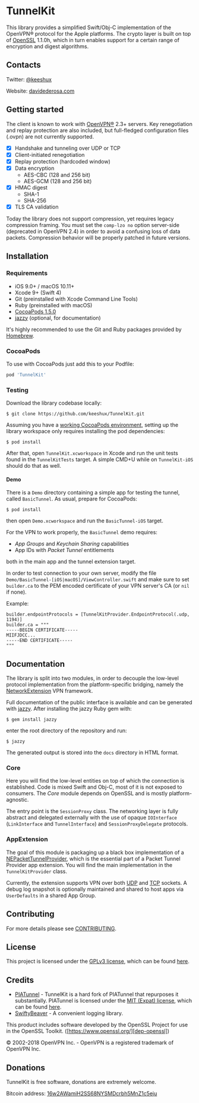 # TunnelKit

This library provides a simplified Swift/Obj-C implementation of the OpenVPN® protocol for the Apple platforms. The crypto layer is built on top of [OpenSSL][dep-openssl] 1.1.0h, which in turn enables support for a certain range of encryption and digest algorithms.

## Contacts

Twitter: [@keeshux][me-twitter]

Website: [davidederosa.com][me-website]

## Getting started

The client is known to work with [OpenVPN®][openvpn] 2.3+ servers. Key renegotiation and replay protection are also included, but full-fledged configuration files (.ovpn) are not currently supported.

- [x] Handshake and tunneling over UDP or TCP
- [x] Client-initiated renegotiation
- [x] Replay protection (hardcoded window)
- [x] Data encryption
    - AES-CBC (128 and 256 bit)
    - AES-GCM (128 and 256 bit)
- [x] HMAC digest
    - SHA-1
    - SHA-256
- [x] TLS CA validation

Today the library does not support compression, yet requires legacy compression framing. You must set the `comp-lzo no` option server-side (deprecated in OpenVPN 2.4) in order to avoid a confusing loss of data packets. Compression behavior will be properly patched in future versions.

## Installation

### Requirements

- iOS 9.0+ / macOS 10.11+
- Xcode 9+ (Swift 4)
- Git (preinstalled with Xcode Command Line Tools)
- Ruby (preinstalled with macOS)
- [CocoaPods 1.5.0][dep-cocoapods]
- [jazzy][dep-jazzy] (optional, for documentation)

It's highly recommended to use the Git and Ruby packages provided by [Homebrew][dep-brew].

### CocoaPods

To use with CocoaPods just add this to your Podfile:

```ruby
pod 'TunnelKit'
```

### Testing

Download the library codebase locally:

    $ git clone https://github.com/keeshux/TunnelKit.git

Assuming you have a [working CocoaPods environment][dep-cocoapods], setting up the library workspace only requires installing the pod dependencies:

    $ pod install

After that, open `TunnelKit.xcworkspace` in Xcode and run the unit tests found in the `TunnelKitTests` target. A simple CMD+U while on `TunnelKit-iOS` should do that as well.

#### Demo

There is a `Demo` directory containing a simple app for testing the tunnel, called `BasicTunnel`. As usual, prepare for CocoaPods:

    $ pod install

then open `Demo.xcworkspace` and run the `BasicTunnel-iOS` target.

For the VPN to work properly, the `BasicTunnel` demo requires:

- _App Groups_ and _Keychain Sharing_ capabilities
- App IDs with _Packet Tunnel_ entitlements

both in the main app and the tunnel extension target.

In order to test connection to your own server, modify the file `Demo/BasicTunnel-[iOS|macOS]/ViewController.swift` and make sure to set `builder.ca` to the PEM encoded certificate of your VPN server's CA (or `nil` if none).

Example:

    builder.endpointProtocols = [TunnelKitProvider.EndpointProtocol(.udp, 1194)]
    builder.ca = """
    -----BEGIN CERTIFICATE-----
    MIIFJDCC...
    -----END CERTIFICATE-----
    """

## Documentation

The library is split into two modules, in order to decouple the low-level protocol implementation from the platform-specific bridging, namely the [NetworkExtension][ne-home] VPN framework.

Full documentation of the public interface is available and can be generated with [jazzy][dep-jazzy]. After installing the jazzy Ruby gem with:

    $ gem install jazzy

enter the root directory of the repository and run:

    $ jazzy

The generated output is stored into the `docs` directory in HTML format.

### Core

Here you will find the low-level entities on top of which the connection is established. Code is mixed Swift and Obj-C, most of it is not exposed to consumers. The *Core* module depends on OpenSSL and is mostly platform-agnostic.

The entry point is the `SessionProxy` class. The networking layer is fully abstract and delegated externally with the use of opaque `IOInterface` (`LinkInterface` and `TunnelInterface`) and `SessionProxyDelegate` protocols.

### AppExtension

The goal of this module is packaging up a black box implementation of a [NEPacketTunnelProvider][ne-ptp], which is the essential part of a Packet Tunnel Provider app extension. You will find the main implementation in the `TunnelKitProvider` class.

Currently, the extension supports VPN over both [UDP][ne-udp] and [TCP][ne-tcp] sockets. A debug log snapshot is optionally maintained and shared to host apps via `UserDefaults` in a shared App Group.

## Contributing

For more details please see [CONTRIBUTING](/CONTRIBUTING.md).

## License

This project is licensed under the [GPLv3 license][license-gpl3], which can be found [here](/LICENSE).

## Credits

- [PIATunnel][dep-piatunnel-repo] - TunnelKit is a hard fork of PIATunnel that repurposes it substantially. PIATunnel is licensed under the [MIT (Expat) license][license-mit], which can be found [here][dep-piatunnel-license].
- [SwiftyBeaver][dep-swiftybeaver-repo] - A convenient logging library.

This product includes software developed by the OpenSSL Project for use in the OpenSSL Toolkit. ([https://www.openssl.org/][dep-openssl])

© 2002-2018 OpenVPN Inc. - OpenVPN is a registered trademark of OpenVPN Inc.

## Donations

TunnelKit is free software, donations are extremely welcome.

Bitcoin address: [16w2AWamiH2SS68NYSMDcrbh5MnZ1c5eju][me-btc]

[me-twitter]: https://twitter.com/keeshux
[me-website]: https://davidederosa.com
[me-btc]: bitcoin:16w2AWamiH2SS68NYSMDcrbh5MnZ1c5eju

[openvpn]: https://openvpn.net/index.php/open-source/overview.html
[dep-cocoapods]: https://guides.cocoapods.org/using/getting-started.html
[dep-jazzy]: https://github.com/realm/jazzy
[dep-brew]: https://brew.sh/
[dep-openssl]: https://www.openssl.org/

[ne-home]: https://developer.apple.com/documentation/networkextension
[ne-ptp]: https://developer.apple.com/documentation/networkextension/nepackettunnelprovider
[ne-udp]: https://developer.apple.com/documentation/networkextension/nwudpsession
[ne-tcp]: https://developer.apple.com/documentation/networkextension/nwtcpconnection

[license-gpl3]: https://choosealicense.com/licenses/gpl-3.0/
[license-mit]: https://choosealicense.com/licenses/mit/

[dep-piatunnel-repo]: https://github.com/pia-foss/tunnel-apple
[dep-piatunnel-license]: https://github.com/pia-foss/tunnel-apple/blob/master/LICENSE
[dep-swiftybeaver-repo]: https://github.com/SwiftyBeaver/SwiftyBeaver
